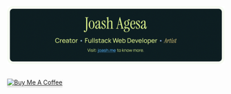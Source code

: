 <a href="https://www.joash.me" target="_blank"><img src="https://github.com/Jace254/Jace254/blob/main/GithubBanner.png"/></a>
<br>
<br>

<a href="https://coff.ee/joashagesa" target="_blank"><img src="https://cdn.buymeacoffee.com/buttons/v2/lato-yellow.png" alt="Buy Me A Coffee" style="height: 37px !important;width: 170px !important;box-shadow: 0px 3px 2px 0px rgba(190, 190, 190, 0.5) !important;-webkit-box-shadow: 0px 3px 2px 0px rgba(190, 190, 190, 0.5) !important;" ></a>

